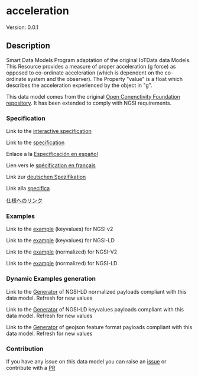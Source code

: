 # acceleration
Version: 0.0.1

## Description 

Smart Data Models Program adaptation of the original IoTData data Models. This Resource provides a measure of proper acceleration (g force) as opposed to co-ordinate acceleration (which is dependent on the co-ordinate system and the observer).
The Property "value" is a float which describes the acceleration experienced by the object in "g".

This data model comes from the original [Open Conenctivity Foundation repository](https://github.com/openconnectivityfoundation/IoTDataModels). It has been extended to comply with NGSI requirements.
### Specification

Link to the [interactive specification](https://swagger.lab.fiware.org/?url=https://smart-data-models.github.io/dataModel.OCF/acceleration/swagger.yaml)

Link to the [specification](https://github.com/smart-data-models/dataModel.OCF/blob/master/acceleration/doc/spec.md)

Enlace a la [Especificación en español](https://github.com/smart-data-models/dataModel.OCF/blob/master/acceleration/doc/spec_ES.md)

Lien vers le [spécification en français](https://github.com/smart-data-models/dataModel.OCF/blob/master/acceleration/doc/spec_FR.md)

Link zur [deutschen Spezifikation](https://github.com/smart-data-models/dataModel.OCF/blob/master/acceleration/doc/spec_DE.md)

Link alla [specifica](https://github.com/smart-data-models/dataModel.OCF/blob/master/acceleration/doc/spec_IT.md)

[仕様へのリンク](https://github.com/smart-data-models/dataModel.OCF/blob/master/acceleration/doc/spec_JA.md)
### Examples

Link to the [example](https://smart-data-models.github.io/dataModel.OCF/acceleration/examples/example.json) (keyvalues) for NGSI v2

Link to the [example](https://smart-data-models.github.io/dataModel.OCF/acceleration/examples/example.jsonld) (keyvalues) for NGSI-LD

Link to the [example](https://smart-data-models.github.io/dataModel.OCF/acceleration/examples/example-normalized.json) (normalized) for NGSI-V2

Link to the [example](https://smart-data-models.github.io/dataModel.OCF/acceleration/examples/example-normalized.jsonld) (normalized) for NGSI-LD
### Dynamic Examples generation

Link to the [Generator](https://smartdatamodels.org/extra/ngsi-ld_generator.php?schemaUrl=https://raw.githubusercontent.com/smart-data-models/dataModel.OCF/master/acceleration/schema.json&email=info@smartdatamodels.org) of NGSI-LD normalized payloads compliant with this data model. Refresh for new values

Link to the [Generator](https://smartdatamodels.org/extra/ngsi-ld_generator_keyvalues.php?schemaUrl=https://raw.githubusercontent.com/smart-data-models/dataModel.OCF/master/acceleration/schema.json&email=info@smartdatamodels.org) of NGSI-LD keyvalues payloads compliant with this data model. Refresh for new values

Link to the [Generator](https://smartdatamodels.org/extra/geojson_features_generator.php?schemaUrl=https://raw.githubusercontent.com/smart-data-models/dataModel.OCF/master/acceleration/schema.json&email=info@smartdatamodels.org) of geojson feature format payloads compliant with this data model. Refresh for new values
### Contribution

 If you have any issue on this data model you can raise an [issue](https://github.com/smart-data-models/dataModel.OCF/issues)  or contribute with a [PR](https://github.com/smart-data-models/dataModel.OCF/pulls)